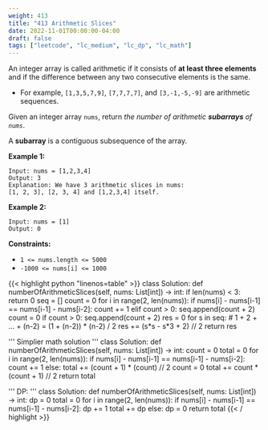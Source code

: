 ```yaml
---
weight: 413
title: "413 Arithmetic Slices"
date: 2022-11-01T00:00:00-04:00
draft: false
tags: ["leetcode", "lc_medium", "lc_dp", "lc_math"]
---
```


An integer array is called arithmetic if it consists of **at least three elements** and if the difference between any two consecutive elements is the same.

- For example, `[1,3,5,7,9]`, `[7,7,7,7]`, and `[3,-1,-5,-9]` are arithmetic sequences.

Given an integer array `nums`, return _the number of arithmetic **subarrays** of `nums`_.

A **subarray** is a contiguous subsequence of the array.

**Example 1:**
```
Input: nums = [1,2,3,4]
Output: 3
Explanation: We have 3 arithmetic slices in nums:
[1, 2, 3], [2, 3, 4] and [1,2,3,4] itself.
```
**Example 2:**
```
Input: nums = [1]
Output: 0
```

**Constraints:**
- `1 <= nums.length <= 5000`
- `-1000 <= nums[i] <= 1000`

<div class="tabs"></div>
<div class="tab-content">
<div id="python" class="lang">
{{< highlight python "linenos=table" >}}
class Solution:
    def numberOfArithmeticSlices(self, nums: List[int]) -> int:
        if len(nums) < 3:
            return 0
        seq = []
        count = 0
        for i in range(2, len(nums)):
            if nums[i] - nums[i-1] == nums[i-1] - nums[i-2]:
                count += 1
            elif count > 0:
                seq.append(count + 2)
                count = 0
        if count > 0:
            seq.append(count + 2)
        res = 0
        for s in seq:
            # 1 + 2 + ... + (n-2) = (1 + (n-2)) * (n-2) / 2
            res += (s*s - s*3 + 2) // 2
        return res


'''
Simplier math solution
'''
class Solution:
    def numberOfArithmeticSlices(self, nums: List[int]) -> int:
        count = 0
        total = 0
        for i in range(2, len(nums)):
            if nums[i] - nums[i-1] == nums[i-1] - nums[i-2]:
                count += 1
            else:
                total += (count + 1) * (count) // 2
                count = 0
        total += count * (count + 1) // 2
        return total


'''
DP:
'''
class Solution:
    def numberOfArithmeticSlices(self, nums: List[int]) -> int:
        dp = 0
        total = 0
        for i in range(2, len(nums)):
            if nums[i] - nums[i-1] == nums[i-1] - nums[i-2]:
                dp += 1
                total += dp
            else:
                dp = 0
        return total
{{< / highlight >}}
</div>
</div>
